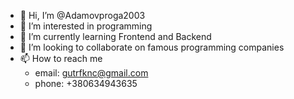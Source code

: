- 👋 Hi, I’m @Adamovproga2003
- 👀 I’m interested in programming
- 🌱 I’m currently learning Frontend and Backend
- 💞️ I’m looking to collaborate on famous programming companies
- 📫 How to reach me 
  - email: gutrfknc@gmail.com
  - phone: +380634943635
<!---
Adamovproga2003/Adamovproga2003 is a ✨ special ✨ repository because its `README.md` (this file) appears on your GitHub profile.
You can click the Preview link to take a look at your changes.
--->
